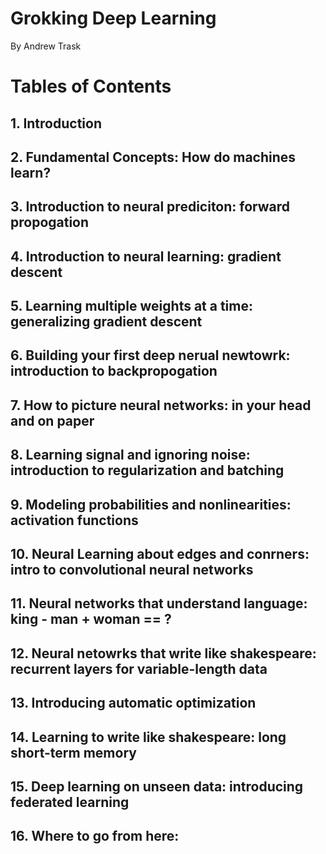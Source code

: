 # Grokking Deep Learning
By Andrew Trask

# Tables of Contents
## 1. Introduction 

## 2. Fundamental Concepts: How do machines learn?

## 3. Introduction to neural prediciton: forward propogation

## 4. Introduction to neural learning: gradient descent

## 5. Learning multiple weights at a time: generalizing gradient descent

## 6. Building your first deep nerual newtowrk: introduction to backpropogation

## 7. How to picture neural networks: in your head and on paper

## 8. Learning signal and ignoring noise: introduction to regularization and batching

## 9. Modeling probabilities and nonlinearities: activation functions

## 10. Neural Learning about edges and conrners: intro to convolutional neural networks

## 11. Neural networks that understand language: king - man + woman == ?

## 12. Neural netowrks that write like shakespeare: recurrent layers for variable-length data

## 13. Introducing automatic optimization

## 14. Learning to write like shakespeare: long short-term memory

## 15. Deep learning on unseen data: introducing federated learning

## 16. Where to go from here:
